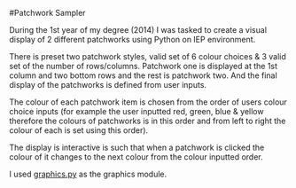 #Patchwork Sampler

During the 1st year of my degree (2014) I was tasked  to create a visual display of 2 different patchworks using Python on IEP environment.

There is preset two patchwork styles, valid set of 6 colour choices & 3 valid set of the number of rows/columns. Patchwork one is displayed at the 1st column and two bottom rows and the rest is patchwork two. And the final display of the patchworks is defined from user inputs.

The colour of each patchwork item is chosen from the order of users colour choice inputs (for example the user inputted red, green, blue & yellow therefore the colours of patchworks is in this order and from left to right the colour of each is set using this order).

The display is interactive is such that when a patchwork is clicked the colour of it changes to the next colour from the colour inputted order.

I used <a href="/assets/graphics.py" title="Link to Download graphics.py" download="/graphics.py" class="link-styled link-styled--red">graphics.py</a> as the graphics module.
